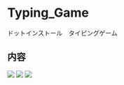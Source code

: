# Typing_Game
ドットインストール　タイピングゲーム

## 内容
<img src="https://user-images.githubusercontent.com/40752235/52681261-91cc9780-2f7e-11e9-8df9-c04717ca5625.png">
<img src="https://user-images.githubusercontent.com/40752235/52681263-93965b00-2f7e-11e9-9eeb-265779fce40c.png">
<img src="https://user-images.githubusercontent.com/40752235/52681257-8da07a00-2f7e-11e9-9f8e-d3a238a563aa.png">

